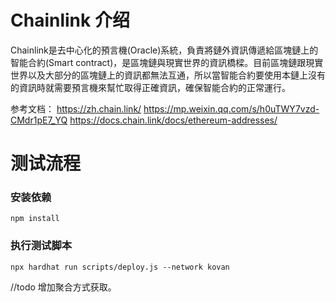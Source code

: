 # Chainlink 介绍 
Chainlink是去中心化的預言機(Oracle)系統，負責將鏈外資訊傳遞給區塊鏈上的智能合約(Smart contract)，是區塊鏈與現實世界的資訊橋樑。目前區塊鏈跟現實世界以及大部分的區塊鏈上的資訊都無法互通，所以當智能合約要使用本鏈上沒有的資訊時就需要預言機來幫忙取得正確資訊，確保智能合約的正常運行。

参考文档：
https://zh.chain.link/
https://mp.weixin.qq.com/s/h0uTWY7vzd-CMdr1pE7_YQ
https://docs.chain.link/docs/ethereum-addresses/

# 测试流程 
### 安装依赖
```
npm install 
```

### 执行测试脚本 
```
npx hardhat run scripts/deploy.js --network kovan
```
//todo
 增加聚合方式获取。
 